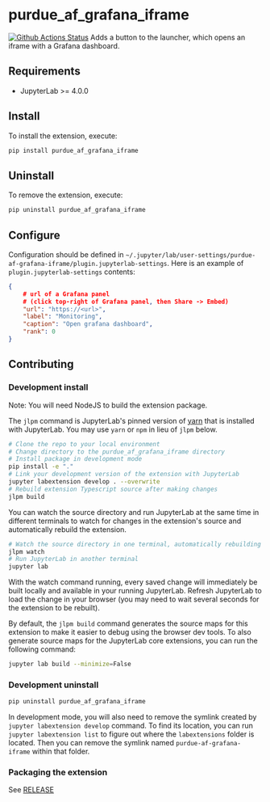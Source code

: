 # purdue_af_grafana_iframe

[![Github Actions Status](/workflows/Build/badge.svg)](/actions/workflows/build.yml)
Adds a button to the launcher, which opens an iframe with a Grafana dashboard.

## Requirements

- JupyterLab >= 4.0.0

## Install

To install the extension, execute:

```bash
pip install purdue_af_grafana_iframe
```

## Uninstall

To remove the extension, execute:

```bash
pip uninstall purdue_af_grafana_iframe
```

## Configure

Configuration should be defined in `~/.jupyter/lab/user-settings/purdue-af-grafana-iframe/plugin.jupyterlab-settings`. Here is an example of `plugin.jupyterlab-settings` contents:

```json
{
    # url of a Grafana panel
    # (click top-right of Grafana panel, then Share -> Embed)
    "url": "https://<url>", 
    "label": "Monitoring",
    "caption": "Open grafana dashboard",
    "rank": 0
}
```

## Contributing

### Development install

Note: You will need NodeJS to build the extension package.

The `jlpm` command is JupyterLab's pinned version of
[yarn](https://yarnpkg.com/) that is installed with JupyterLab. You may use
`yarn` or `npm` in lieu of `jlpm` below.

```bash
# Clone the repo to your local environment
# Change directory to the purdue_af_grafana_iframe directory
# Install package in development mode
pip install -e "."
# Link your development version of the extension with JupyterLab
jupyter labextension develop . --overwrite
# Rebuild extension Typescript source after making changes
jlpm build
```

You can watch the source directory and run JupyterLab at the same time in different terminals to watch for changes in the extension's source and automatically rebuild the extension.

```bash
# Watch the source directory in one terminal, automatically rebuilding when needed
jlpm watch
# Run JupyterLab in another terminal
jupyter lab
```

With the watch command running, every saved change will immediately be built locally and available in your running JupyterLab. Refresh JupyterLab to load the change in your browser (you may need to wait several seconds for the extension to be rebuilt).

By default, the `jlpm build` command generates the source maps for this extension to make it easier to debug using the browser dev tools. To also generate source maps for the JupyterLab core extensions, you can run the following command:

```bash
jupyter lab build --minimize=False
```

### Development uninstall

```bash
pip uninstall purdue_af_grafana_iframe
```

In development mode, you will also need to remove the symlink created by `jupyter labextension develop`
command. To find its location, you can run `jupyter labextension list` to figure out where the `labextensions`
folder is located. Then you can remove the symlink named `purdue-af-grafana-iframe` within that folder.

### Packaging the extension

See [RELEASE](RELEASE.md)
